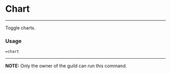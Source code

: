 # Chart
---
Toggle charts.

### Usage
```
=chart
```
---
**NOTE:**  Only the owner of the guild can run this command.
